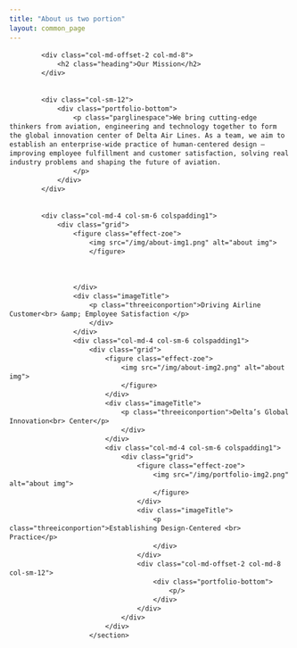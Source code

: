 ```yaml
---
title: "About us two portion"
layout: common_page
---
```

<section id="intro">
	<div class="container">
		<div class="row">

			<div class="col-md-offset-2 col-md-8">
				<h2 class="heading">Our Mission</h2>
			</div>


			<div class="col-sm-12">
				<div class="portfolio-bottom">   		
					<p class="parglinespace">We bring cutting-edge thinkers from aviation, engineering and technology together to form the global innovation center of Delta Air Lines. As a team, we aim to establish an enterprise-wide practice of human-centered design — improving employee fulfillment and customer satisfaction, solving real industry problems and shaping the future of aviation.
					</p>
				</div>
			</div>  


			<div class="col-md-4 col-sm-6 colspadding1">
				<div class="grid">
					<figure class="effect-zoe">
						<img src="/img/about-img1.png" alt="about img">		
						</figure>



					</div>
					<div class="imageTitle">
						<p class="threeiconportion">Driving Airline Customer<br> &amp; Employee Satisfaction </p>
						</div>
					</div>   
					<div class="col-md-4 col-sm-6 colspadding1">
						<div class="grid">
							<figure class="effect-zoe">
								<img src="/img/about-img2.png" alt="about img">			
								</figure>
							</div>
							<div class="imageTitle">
								<p class="threeiconportion">Delta’s Global Innovation<br> Center</p>
								</div>
							</div> 
							<div class="col-md-4 col-sm-6 colspadding1">
								<div class="grid">
									<figure class="effect-zoe">
										<img src="/img/portfolio-img2.png" alt="about img">		
										</figure>
									</div>
									<div class="imageTitle">
										<p class="threeiconportion">Establishing Design-Centered <br> Practice</p>
										</div>
									</div>         
									<div class="col-md-offset-2 col-md-8 col-sm-12">
										<div class="portfolio-bottom">   		
											<p/>
										</div>
									</div>    
								</div>
							</div>
						</section>